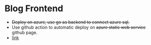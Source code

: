 # Blog Frontend
- ~~Deploy on azure, use go as backend to connect azure sql.~~
- Use github action to automatic deploy on ~~azure static web service~~ github page.
- [link](https://www.weisu.dev/)